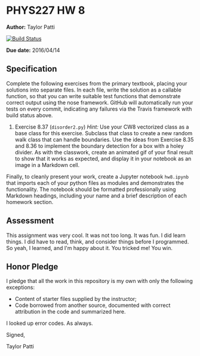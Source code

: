 # PHYS227 HW 8

**Author:** Taylor Patti

[![Build Status](https://travis-ci.org/chapman-phys227-2016s/hw-8-patti102.svg?branch=master)](https://travis-ci.org/chapman-phys227-2016s/hw-8-patti102)

**Due date:** 2016/04/14

## Specification

Complete the following exercises from the primary textbook, placing your solutions into separate files. In each file, write the solution as a callable function, so that you can write suitable test functions that demonstrate correct output using the nose framework. GitHub will automatically run your tests on every commit, indicating any failures via the Travis framework with build status above.

1. Exercise 8.37 (```disorder2.py```) *Hint:* Use your CW8 vectorized class as a base class for this exercise.  Subclass that class to create a new random walk class that can handle boundaries.  Use the ideas from Exercise 8.35 and 8.36 to implement the boundary detection for a box with a holey divider.  As with the classwork, create an animated gif of your final result to show that it works as expected, and display it in your notebook as an image in a Markdown cell.

Finally, to cleanly present your work, create a Jupyter notebook ```hw8.ipynb``` that imports each of your python files as modules and demonstrates the functionality. The notebook should be formatted professionally using Markdown headings, including your name and a brief description of each homework section.

## Assessment

This assignment was very cool. It was not too long. It was fun. I did learn things. I did have to read, think, and consider things before I programmed. So yeah, I learned, and I'm happy about it. You tricked me! You win.

## Honor Pledge

I pledge that all the work in this repository is my own with only the following exceptions:

* Content of starter files supplied by the instructor;
* Code borrowed from another source, documented with correct attribution in the code and summarized here.

I looked up error codes. As always.

Signed,

Taylor Patti